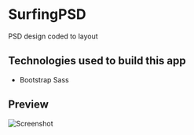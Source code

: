 # SurfingPSD
PSD design coded to layout

## Technologies used to build this app
* Bootstrap Sass

## Preview
![Screenshot](desktop.png)
